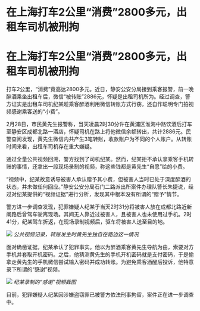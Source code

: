# 在上海打车2公里“消费”2800多元，出租车司机被刑拘

# 在上海打车2公里“消费”2800多元，出租车司机被刑拘

打车2公里，“消费”竟高达2800多元。近日，静安公安分局接到乘客报警，前一晚醉酒乘坐出租车后，微信“被转账”2886元，怀疑是出租司机所为。经过调查，警方证实是出租车司机纪某趁乘客醉酒利用微信转账方式行窃，还自作聪明专门拍视频感谢乘客送的“小费”。

2月28日，市民黄先生报警称，当天凌晨2时30分许在黄浦区淮海中路饮酒后打车至静安区成都北路一酒店，怀疑司机在路上将他微信余额转出，共计2886元。民警查阅发现，黄先生微信内共产生3笔转账，收款账户为不同的个人账户。从转账时间来看，出租车司机存在重大嫌疑。

通过全量公共视频回溯，警方找到了司机纪某。然而，纪某拒不承认拿乘客手机转账的事情，还拿出一段现场录制的视频，称这些钱都是黄先生“自愿”给的小费。

“视频中，纪某故意诱导被害人承认赠予其小费，但被害人当时已处于深度醉酒的状态，并未做任何回应。”静安公安分局石门二路派出所案件办理队警长朱捷说，经过对纪某提供的“视频证据”进行分析，发现其中根本没有所谓的“赠予”情节。

警方进一步调查发现，犯罪嫌疑人纪某于当天2时31分将被害人放在成都北路近新闸路后曾驾车驶离现场。其间无人靠近过被害人，且被害人也未使用过手机。2时41分，纪某驾车折返，在现场录制视频后，驱车将被害人送至目的地。

![](https://inews.gtimg.com/om_bt/OlpebqEPF8Ps5BNO4tmyLx72OeS4kG0n2gGJ9ZrCSwqqQAA/1000)
_公共视频记录，转账发生时黄先生独自在路边这一情况_

面对确凿证据，纪某承认了犯罪事实。他以为醉酒乘客黄先生导航为由，索要对方手机并套取开机密码。之后，他猜测黄先生的手机开机密码就是支付密码，于是偷拿走黄先生的手机微信尝试输入密码并成功转账。为避免乘客酒醒后投诉，他特意录下所谓的“感谢”视频。

![](https://inews.gtimg.com/om_bt/Om327e39XwjOniiyGwaAEkGYeXf83Q3dBjtKIY3h2__vwAA/1000)
_纪某录制的“感谢”视频截图_

目前，犯罪嫌疑人纪某因涉嫌盗窃罪已被警方依法刑事拘留，案件正在进一步调查中。

